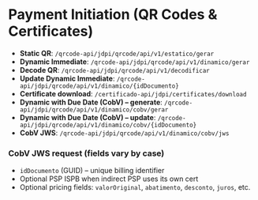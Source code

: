 
# Payment Initiation (QR Codes & Certificates)

- **Static QR**: `/qrcode-api/jdpi/qrcode/api/v1/estatico/gerar`
- **Dynamic Immediate**: `/qrcode-api/jdpi/qrcode/api/v1/dinamico/gerar`
- **Decode QR**: `/qrcode-api/jdpi/qrcode/api/v1/decodificar`
- **Update Dynamic Immediate**: `/qrcode-api/jdpi/qrcode/api/v1/dinamico/{idDocumento}`
- **Certificate download**: `/certificado-api/jdpi/certificates/download`
- **Dynamic with Due Date (CobV) – generate**: `/qrcode-api/jdpi/qrcode/api/v1/dinamico/cobv/gerar`
- **Dynamic with Due Date (CobV) – update**: `/qrcode-api/jdpi/qrcode/api/v1/dinamico/cobv/{idDocumento}`
- **CobV JWS**: `/qrcode-api/jdpi/qrcode/api/v1/dinamico/cobv/jws`

### CobV JWS request (fields vary by case)
- `idDocumento` (GUID) – unique billing identifier
- Optional PSP ISPB when indirect PSP uses its own cert
- Optional pricing fields: `valorOriginal`, `abatimento`, `desconto`, `juros`, etc.
